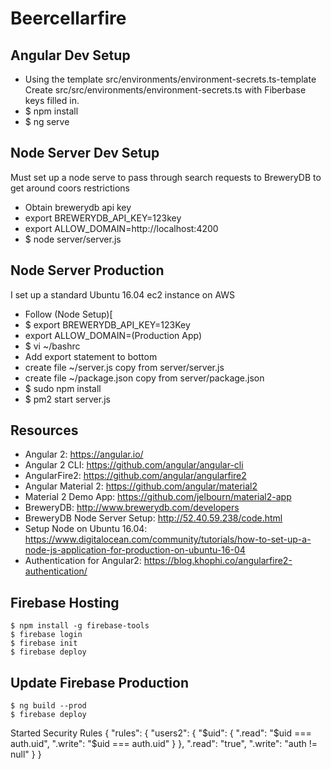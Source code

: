 # Beercellarfire

## Angular Dev Setup

- Using the template src/environments/environment-secrets.ts-template Create src/src/environments/environment-secrets.ts with Fiberbase keys filled in.
- $ npm install
- $ ng serve

## Node Server Dev Setup

Must set up a node serve to pass through search requests to BreweryDB to get around coors restrictions

- Obtain brewerydb api key
- export BREWERYDB_API_KEY=123key
- export ALLOW_DOMAIN=http://localhost:4200
- $ node server/server.js 

## Node Server Production

I set up a standard Ubuntu 16.04 ec2 instance on AWS

- Follow (Node Setup)[
- $ export BREWERYDB_API_KEY=123Key
- export ALLOW_DOMAIN=(Production App)
- $ vi ~/bashrc
- Add export statement to bottom
- create file ~/server.js copy from server/server.js
- create file ~/package.json copy from server/package.json
- $ sudo npm install
- $ pm2 start server.js

## Resources

- Angular 2: https://angular.io/
- Angular 2 CLI: https://github.com/angular/angular-cli
- AngularFire2: https://github.com/angular/angularfire2
- Angular Material 2: https://github.com/angular/material2
- Material 2 Demo App: https://github.com/jelbourn/material2-app
- BreweryDB: http://www.brewerydb.com/developers
- BreweryDB Node Server Setup: http://52.40.59.238/code.html
- Setup Node on Ubuntu 16.04: https://www.digitalocean.com/community/tutorials/how-to-set-up-a-node-js-application-for-production-on-ubuntu-16-04
- Authentication for Angular2: https://blog.khophi.co/angularfire2-authentication/

## Firebase Hosting

```
$ npm install -g firebase-tools
$ firebase login
$ firebase init
$ firebase deploy
```

## Update Firebase Production

```
$ ng build --prod
$ firebase deploy
```


Started Security Rules
{
  "rules": {
    "users2": {
      "$uid": {
        ".read": "$uid === auth.uid",
        ".write": "$uid === auth.uid"
      }
    },
    ".read": "true",
    ".write": "auth != null"
  }
}

